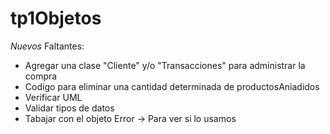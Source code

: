 # tp1Objetos

*Nuevos* Faltantes:
  - Agregar una clase "Cliente" y/o "Transacciones" para administrar la compra
  - Codigo para eliminar una cantidad determinada de productosAniadidos
  - Verificar UML
  - Validar tipos de datos 
  - Tabajar con el objeto Error -> Para ver si lo usamos 
